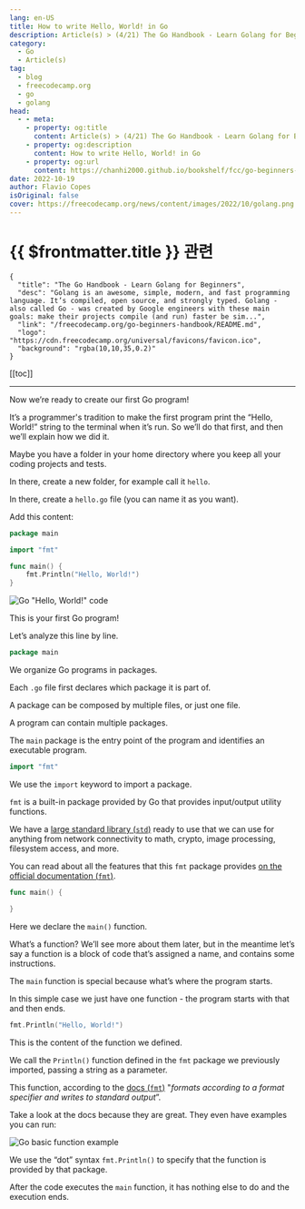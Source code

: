 ```yaml
---
lang: en-US
title: How to write Hello, World! in Go
description: Article(s) > (4/21) The Go Handbook - Learn Golang for Beginners 
category:
  - Go
  - Article(s)
tag: 
  - blog
  - freecodecamp.org
  - go
  - golang
head:
  - - meta:
    - property: og:title
      content: Article(s) > (4/21) The Go Handbook - Learn Golang for Beginners
    - property: og:description
      content: How to write Hello, World! in Go
    - property: og:url
      content: https://chanhi2000.github.io/bookshelf/fcc/go-beginners-handbook/how-to-write-hello-world-in-go.html
date: 2022-10-19
author: Flavio Copes
isOriginal: false
cover: https://freecodecamp.org/news/content/images/2022/10/golang.png
---
```


# {{ $frontmatter.title }} 관련

```component VPCard
{
  "title": "The Go Handbook - Learn Golang for Beginners",
  "desc": "Golang is an awesome, simple, modern, and fast programming language. It’s compiled, open source, and strongly typed. Golang - also called Go - was created by Google engineers with these main goals: make their projects compile (and run) faster be sim...",
  "link": "/freecodecamp.org/go-beginners-handbook/README.md",
  "logo": "https://cdn.freecodecamp.org/universal/favicons/favicon.ico",
  "background": "rgba(10,10,35,0.2)"
}
```

[[toc]]

---

<SiteInfo
  name="The Go Handbook - Learn Golang for Beginners"
  desc="Golang is an awesome, simple, modern, and fast programming language. It’s compiled, open source, and strongly typed. Golang - also called Go - was created by Google engineers with these main goals: make their projects compile (and run) faster be sim..."
  url="https://freecodecamp.org/news/go-beginners-handbook#heading-how-to-write-hello-world-in-go"
  logo="https://cdn.freecodecamp.org/universal/favicons/favicon.ico"
  preview="https://freecodecamp.org/news/content/images/2022/10/golang.png"/>

Now we’re ready to create our first Go program!

It’s a programmer's tradition to make the first program print the “Hello, World!” string to the terminal when it’s run. So we’ll do that first, and then we’ll explain how we did it.

Maybe you have a folder in your home directory where you keep all your coding projects and tests.

In there, create a new folder, for example call it `hello`.

In there, create a <VPIcon icon="fa-brands fa-golang"/>`hello.go` file (you can name it as you want).

Add this content:

```go title="hello.golang"
package main

import "fmt"

func main() {
    fmt.Println("Hello, World!")
}
```

![Go "Hello, World!" code](https://freecodecamp.org/news/content/images/2022/10/Screen_Shot_2022-07-28_at_12.17.14.png)

This is your first Go program!

Let’s analyze this line by line.

```go
package main
```

We organize Go programs in packages.

Each <VPIcon icon="fa-brands fa-golang"/>`.go` file first declares which package it is part of.

A package can be composed by multiple files, or just one file.

A program can contain multiple packages.

The `main` package is the entry point of the program and identifies an executable program.

```go
import "fmt"
```

We use the `import` keyword to import a package.

`fmt` is a built-in package provided by Go that provides input/output utility functions.

We have a [large standard library (<VPIcon icon="fa-brands fa-golang"/>`std`)](https://pkg.go.dev/std) ready to use that we can use for anything from network connectivity to math, crypto, image processing, filesystem access, and more.

You can read about all the features that this `fmt` package provides [on the official documentation (<VPIcon icon="fa-brands fa-golang"/>`fmt`)](https://pkg.go.dev/fmt).

```go
func main() {

}
```

Here we declare the `main()` function.

What’s a function? We’ll see more about them later, but in the meantime let’s say a function is a block of code that’s assigned a name, and contains some instructions.

The `main` function is special because what’s where the program starts.

In this simple case we just have one function - the program starts with that and then ends.

```go
fmt.Println("Hello, World!")
```

This is the content of the function we defined.

We call the `Println()` function defined in the `fmt` package we previously imported, passing a string as a parameter.

This function, according to the [docs (<VPIcon icon="fa-brands fa-golang"/>`fmt`)](https://pkg.go.dev/fmt#Printf) "*formats according to a format specifier and writes to standard output*”.

Take a look at the docs because they are great. They even have examples you can run:

![Go basic function example](https://freecodecamp.org/news/content/images/2022/10/Screen_Shot_2022-07-28_at_14.18.46.png)

We use the “dot” syntax `fmt.Println()` to specify that the function is provided by that package.

After the code executes the `main` function, it has nothing else to do and the execution ends.
